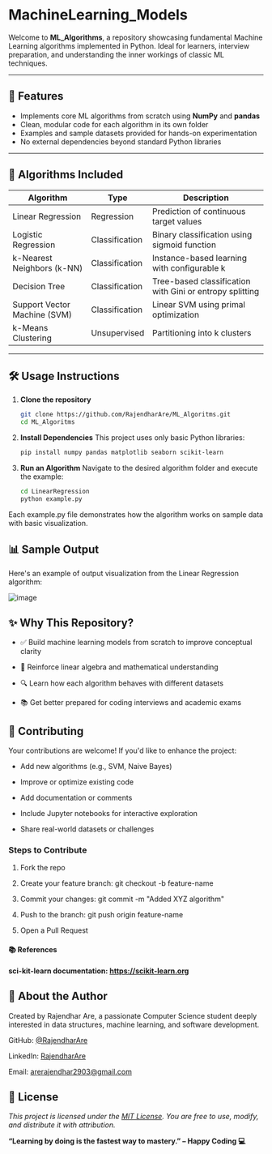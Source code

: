 # MachineLearning_Models

Welcome to **ML_Algorithms**, a repository showcasing fundamental Machine Learning algorithms implemented in Python. Ideal for learners, interview preparation, and understanding the inner workings of classic ML techniques.

---

## 🚀 Features

- Implements core ML algorithms from scratch using **NumPy** and **pandas**
- Clean, modular code for each algorithm in its own folder
- Examples and sample datasets provided for hands-on experimentation
- No external dependencies beyond standard Python libraries

---

## 🔧 Algorithms Included

| Algorithm                     | Type             | Description                                                  |
|------------------------------|------------------|--------------------------------------------------------------|
| Linear Regression            | Regression       | Prediction of continuous target values                       |
| Logistic Regression          | Classification   | Binary classification using sigmoid function                 |
| k-Nearest Neighbors (k-NN)   | Classification   | Instance-based learning with configurable k                 |
| Decision Tree                | Classification   | Tree-based classification with Gini or entropy splitting     |
| Support Vector Machine (SVM) | Classification   | Linear SVM using primal optimization                         |
| k-Means Clustering           | Unsupervised      | Partitioning into k clusters                                 |

---

## 🛠️ Usage Instructions

1. **Clone the repository**  
   ```bash
   git clone https://github.com/RajendharAre/ML_Algoritms.git
   cd ML_Algoritms
2. **Install Dependencies**
   This project uses only basic Python libraries:
   ```bash
   pip install numpy pandas matplotlib seaborn scikit-learn
3. **Run an Algorithm**
   Navigate to the desired algorithm folder and execute the example:
   ```bash
   cd LinearRegression
   python example.py
  Each example.py file demonstrates how the algorithm works on sample data with basic visualization.  

## 📊 Sample Output
Here's an example of output visualization from the Linear Regression algorithm:


![image](https://github.com/user-attachments/assets/29c39834-e4b5-40ef-969f-942e36073c9c)


## ✨ Why This Repository?
- ✅ Build machine learning models from scratch to improve conceptual clarity

- 🧠 Reinforce linear algebra and mathematical understanding

- 🔍 Learn how each algorithm behaves with different datasets

- 📚 Get better prepared for coding interviews and academic exams

## 🙌 Contributing
Your contributions are welcome! If you'd like to enhance the project:

- Add new algorithms (e.g., SVM, Naive Bayes)

- Improve or optimize existing code

- Add documentation or comments

- Include Jupyter notebooks for interactive exploration

- Share real-world datasets or challenges

### Steps to Contribute
1. Fork the repo

2. Create your feature branch: git checkout -b feature-name

3. Commit your changes: git commit -m "Added XYZ algorithm"
 
4. Push to the branch: git push origin feature-name

5. Open a Pull Request

#### 📚 References
**sci-kit-learn documentation: https://scikit-learn.org**

## 🙋 About the Author
Created by Rajendhar Are, a passionate Computer Science student deeply interested in data structures, machine learning, and software development.

GitHub: [@RajendharAre](https://github.com/RajendharAre)

LinkedIn: [RajendharAre](https://www.linkedin.com/in/rajendhar-are/)

Email: arerajendhar2903@gmail.com

## 📝 License
   *This project is licensed under the [MIT License](https://github.com/RajendharAre/ML_Algoritms/blob/main/LICENSE). You are free to use, modify, and distribute it with attribution.*

**“Learning by doing is the fastest way to mastery.” – Happy Coding 💻**

